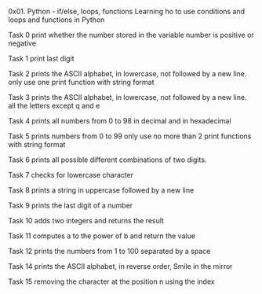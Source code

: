 0x01. Python - if/else, loops, functions
Learning ho to use conditions and loops and functions in Python

Task 0 print whether the number stored in the variable number is positive or negative

Task 1 print last digit

Task 2 prints the ASCII alphabet, in lowercase, not followed by a new line.
	only use one print function with string format

Task 3 prints the ASCII alphabet, in lowercase, not followed by a new line.
	 all the letters except q and e

Task 4 prints all numbers from 0 to 98 in decimal and in hexadecimal

Task 5  prints numbers from 0 to 99
	only use no more than 2 print functions with string format

Task 6 prints all possible different combinations of two digits.

Task 7 checks for lowercase character

Task 8 prints a string in uppercase followed by a new line

Task 9 prints the last digit of a number

Task 10 adds two integers and returns the result

Task 11 computes a to the power of b and return the value

Task 12 prints the numbers from 1 to 100 separated by a space

Task 14 prints the ASCII alphabet, in reverse order, Smile in the mirror

Task 15 removing the character at the position n using the index

